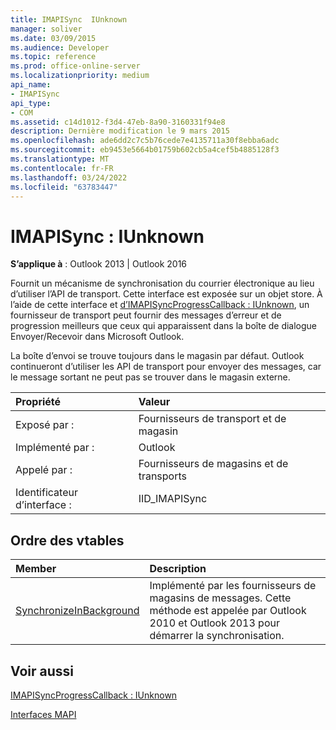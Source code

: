```yaml
---
title: IMAPISync  IUnknown
manager: soliver
ms.date: 03/09/2015
ms.audience: Developer
ms.topic: reference
ms.prod: office-online-server
ms.localizationpriority: medium
api_name:
- IMAPISync
api_type:
- COM
ms.assetid: c14d1012-f3d4-47eb-8a90-3160331f94e8
description: Dernière modification le 9 mars 2015
ms.openlocfilehash: ade6dd2c7c5b76cede7e4135711a30f8ebba6adc
ms.sourcegitcommit: eb9453e5664b01759b602cb5a4cef5b4885128f3
ms.translationtype: MT
ms.contentlocale: fr-FR
ms.lasthandoff: 03/24/2022
ms.locfileid: "63783447"
---
```

# <a name="imapisync--iunknown"></a>IMAPISync : IUnknown

  
  
**S’applique à** : Outlook 2013 | Outlook 2016 
  
Fournit un mécanisme de synchronisation du courrier électronique au lieu d’utiliser l’API de transport. Cette interface est exposée sur un objet store. À l’aide de cette interface et [d’IMAPISyncProgressCallback : IUnknown](imapisyncprogresscallbackiunknown.md), un fournisseur de transport peut fournir des messages d’erreur et de progression meilleurs que ceux qui apparaissent dans la boîte de dialogue Envoyer/Recevoir dans Microsoft Outlook.
  
La boîte d’envoi se trouve toujours dans le magasin par défaut. Outlook continueront d’utiliser les API de transport pour envoyer des messages, car le message sortant ne peut pas se trouver dans le magasin externe.
  
|Propriété|Valeur|
|:-----|:-----|
|Exposé par :  <br/> |Fournisseurs de transport et de magasin  <br/> |
|Implémenté par :  <br/> |Outlook  <br/> |
|Appelé par :  <br/> |Fournisseurs de magasins et de transports  <br/> |
|Identificateur d’interface :  <br/> |IID_IMAPISync  <br/> |
   
## <a name="vtable-order"></a>Ordre des vtables

|Member|Description|
|:-----|:-----|
|[SynchronizeInBackground](imapisyncsynchronizeinbackground.md) <br/> |Implémenté par les fournisseurs de magasins de messages. Cette méthode est appelée par Outlook 2010 et Outlook 2013 pour démarrer la synchronisation. |
   
## <a name="see-also"></a>Voir aussi



[IMAPISyncProgressCallback : IUnknown](imapisyncprogresscallbackiunknown.md)


[Interfaces MAPI](mapi-interfaces.md)

